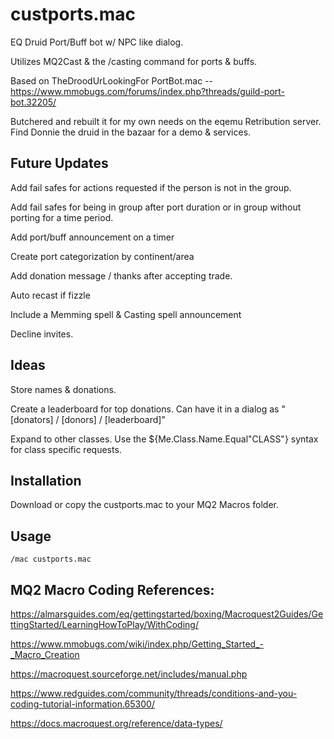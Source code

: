 # custports.mac
EQ Druid Port/Buff bot w/ NPC like dialog. 

Utilizes MQ2Cast &amp; the /casting command for ports &amp; buffs.

Based on TheDroodUrLookingFor PortBot.mac -- https://www.mmobugs.com/forums/index.php?threads/guild-port-bot.32205/

Butchered and rebuilt it for my own needs on the eqemu Retribution server. Find Donnie the druid in the bazaar for a demo & services.



## Future Updates

Add fail safes for actions requested if the person is not in the group.

Add fail safes for being in group after port duration or in group without porting for a time period.

Add port/buff announcement on a timer

Create port categorization by continent/area

Add donation message / thanks after accepting trade.

Auto recast if fizzle

Include a Memming spell & Casting spell announcement

Decline invites.

## Ideas

Store names & donations.

Create a leaderboard for top donations. Can have it in a dialog as "[donators] / [donors] / [leaderboard]"

Expand to other classes. Use the ${Me.Class.Name.Equal"CLASS"} syntax for class specific requests.

## Installation

Download or copy the custports.mac to your MQ2 Macros folder.

## Usage

```
/mac custports.mac
```

## MQ2 Macro Coding References:

https://almarsguides.com/eq/gettingstarted/boxing/Macroquest2Guides/GettingStarted/LearningHowToPlay/WithCoding/

https://www.mmobugs.com/wiki/index.php/Getting_Started_-_Macro_Creation

https://macroquest.sourceforge.net/includes/manual.php

https://www.redguides.com/community/threads/conditions-and-you-coding-tutorial-information.65300/

https://docs.macroquest.org/reference/data-types/
